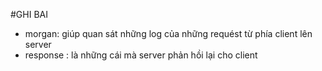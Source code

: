 #GHI BAI
- morgan: giúp quan sát những log của những requést từ phía client lên server
- response : là những cái mà server phản hồi lại cho client
